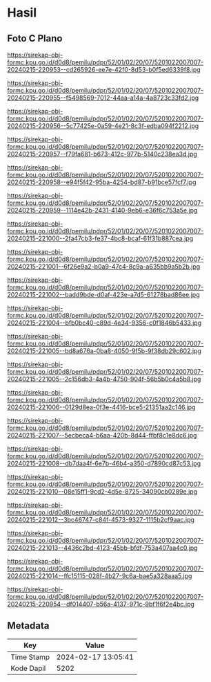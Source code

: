 # Hasil

## Foto C Plano

https://sirekap-obj-formc.kpu.go.id/d0d8/pemilu/pdpr/52/01/02/20/07/5201022007007-20240215-220953--cd265926-ee7e-42f0-8d53-b0f5ed6339f8.jpg

https://sirekap-obj-formc.kpu.go.id/d0d8/pemilu/pdpr/52/01/02/20/07/5201022007007-20240215-220955--f5498569-7012-44aa-a14a-4a8723c33fd2.jpg

https://sirekap-obj-formc.kpu.go.id/d0d8/pemilu/pdpr/52/01/02/20/07/5201022007007-20240215-220956--5c77425e-0a59-4e21-8c3f-edba094f2212.jpg

https://sirekap-obj-formc.kpu.go.id/d0d8/pemilu/pdpr/52/01/02/20/07/5201022007007-20240215-220957--f79fa681-b673-412c-977b-5140c238ea3d.jpg

https://sirekap-obj-formc.kpu.go.id/d0d8/pemilu/pdpr/52/01/02/20/07/5201022007007-20240215-220958--e94f5f42-95ba-4254-bd87-b91bce57fcf7.jpg

https://sirekap-obj-formc.kpu.go.id/d0d8/pemilu/pdpr/52/01/02/20/07/5201022007007-20240215-220959--1114e42b-2431-4140-9eb6-e36f6c753a5e.jpg

https://sirekap-obj-formc.kpu.go.id/d0d8/pemilu/pdpr/52/01/02/20/07/5201022007007-20240215-221000--2fa47cb3-fe37-4bc8-bcaf-61f31b887cea.jpg

https://sirekap-obj-formc.kpu.go.id/d0d8/pemilu/pdpr/52/01/02/20/07/5201022007007-20240215-221001--6f26e9a2-b0a9-47c4-8c9a-a635bb9a5b2b.jpg

https://sirekap-obj-formc.kpu.go.id/d0d8/pemilu/pdpr/52/01/02/20/07/5201022007007-20240215-221002--badd9bde-d0af-423e-a7d5-61278bad86ee.jpg

https://sirekap-obj-formc.kpu.go.id/d0d8/pemilu/pdpr/52/01/02/20/07/5201022007007-20240215-221004--bfb0bc40-c89d-4e34-9356-c0f1846b5433.jpg

https://sirekap-obj-formc.kpu.go.id/d0d8/pemilu/pdpr/52/01/02/20/07/5201022007007-20240215-221005--bd8a676a-0ba8-4050-9f5b-9f38db29c602.jpg

https://sirekap-obj-formc.kpu.go.id/d0d8/pemilu/pdpr/52/01/02/20/07/5201022007007-20240215-221005--2c156db3-4a4b-4750-904f-56b5b0c4a5b8.jpg

https://sirekap-obj-formc.kpu.go.id/d0d8/pemilu/pdpr/52/01/02/20/07/5201022007007-20240215-221006--0129d8ea-0f3e-4416-bce5-21351aa2c146.jpg

https://sirekap-obj-formc.kpu.go.id/d0d8/pemilu/pdpr/52/01/02/20/07/5201022007007-20240215-221007--5ecbeca4-b6aa-420b-8d44-ffbf8c1e8dc6.jpg

https://sirekap-obj-formc.kpu.go.id/d0d8/pemilu/pdpr/52/01/02/20/07/5201022007007-20240215-221008--db7daa4f-6e7b-46b4-a350-d7890cd87c53.jpg

https://sirekap-obj-formc.kpu.go.id/d0d8/pemilu/pdpr/52/01/02/20/07/5201022007007-20240215-221010--08e15ff1-9cd2-4d5e-8725-34090cb0289e.jpg

https://sirekap-obj-formc.kpu.go.id/d0d8/pemilu/pdpr/52/01/02/20/07/5201022007007-20240215-221012--3bc46747-c84f-4573-9327-1115b2cf9aac.jpg

https://sirekap-obj-formc.kpu.go.id/d0d8/pemilu/pdpr/52/01/02/20/07/5201022007007-20240215-221013--4436c2bd-4123-45bb-bfdf-753a407aa4c0.jpg

https://sirekap-obj-formc.kpu.go.id/d0d8/pemilu/pdpr/52/01/02/20/07/5201022007007-20240215-221014--ffc15115-028f-4b27-9c6a-bae5a328aaa5.jpg

https://sirekap-obj-formc.kpu.go.id/d0d8/pemilu/pdpr/52/01/02/20/07/5201022007007-20240215-220954--df014407-b56a-4137-971c-9bf1f6f2e4bc.jpg


## Metadata

| Key        | Value               |
| ---------- | ------------------- |
| Time Stamp | 2024-02-17 13:05:41 |
| Kode Dapil | 5202                |



